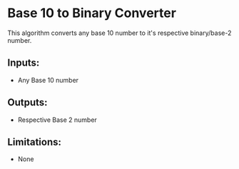 # Base 10 to Binary Converter

This algorithm converts any base 10 number to it's respective binary/base-2 number.

## Inputs:
- Any Base 10 number

## Outputs:
- Respective Base 2 number

## Limitations:
- None
